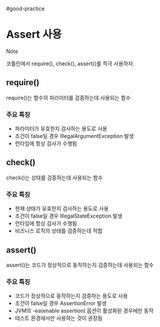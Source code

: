 #good-practice
# Assert 사용

> [!NOTE]
> 코틀린에서 require(), check(), assert()를 적극 사용하자.

## require()
require()는 함수의 파라미터를 검증하는데 사용되는 함수

### 주요 특징
- 파라미터가 유효한지 검사하는 용도로 사용
- 조건이 false일 경우 IllegalArgumentException 발생
- 런타임에 항상 검사가 수행됨

## check()
check()는 상태를 검증하는데 사용되는 함수

### 주요 특징
- 현재 상태가 유효한지 검사하는 용도로 사용
- 조건이 false일 경우 IllegalStateException 발생
- 런타임에 항상 검사가 수행됨
- 비즈니스 로직의 상태를 검증하는데 적합

## assert()
assert()는 코드가 정상적으로 동작하는지 검증하는데 사용되는 함수

### 주요 특징
- 코드가 정상적으로 동작하는지 검증하는 용도로 사용
- 조건이 false일 경우 AssertionError 발생
- JVM의 -ea(enable assertion) 옵션이 활성화된 경우에만 동작
- 테스트 환경에서만 사용하는 것이 권장됨

